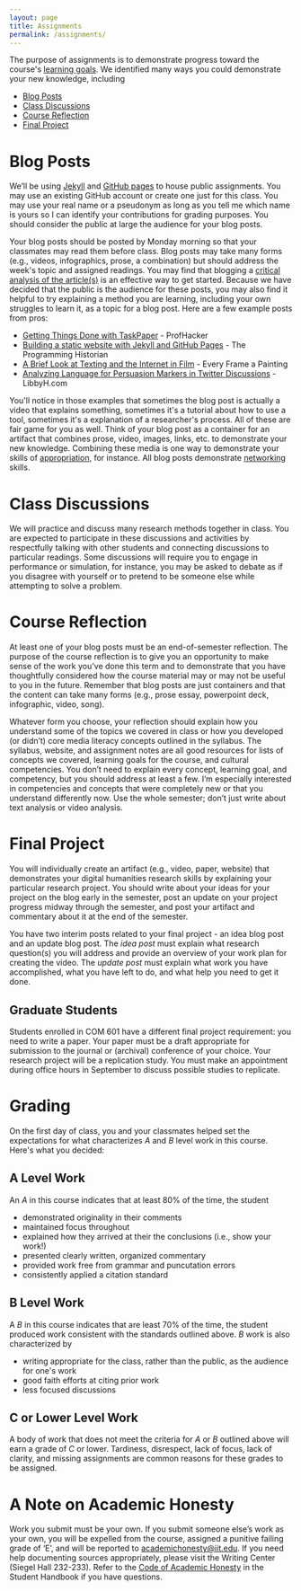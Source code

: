 ```yaml
---
layout: page
title: Assignments
permalink: /assignments/
---
```


The purpose of assignments is to demonstrate progress toward the course's [learning goals](index#learning-goals). We identified many ways you could demonstrate your new knowledge, including

* [Blog Posts](#blog-posts)
* [Class Discussions](#class-discussions)
* [Course Reflection](#course-reflection)
* [Final Project](#final-project)

# Blog PostsWe’ll be using [Jekyll](https://jekyllrb.com/) and [GitHub pages](https://pages.github.com/) to house public assignments. You may use an existing GitHub account or create one just for this class. You may use your real name or a pseudonym as long as you tell me which name is yours so I can identify your contributions for grading purposes. You should consider the public at large the audience for your blog posts.

Your blog posts should be posted by Monday morning so that your classmates may read them before class. Blog posts may take many forms (e.g., videos, infographics, prose, a combination) but should address the week's topic and assigned readings. You may find that blogging a [critical analysis of the article(s)](http://faculty.sites.uci.edu/ajenks/files/2016/08/Critical_Analysis_Worksheet-1.pdf) is an effective way to get started. Because we have decided that the public is the audience for these posts, you may also find it helpful to try explaining a method you are learning, including your own struggles to learn it, as a topic for a blog post. Here are a few example posts from pros:

* [Getting Things Done with TaskPaper](http://chronicle.com/blogs/profhacker/getting-things-done-with-taskpaper/62539) - ProfHacker
* [Building a static website with Jekyll and GitHub Pages](http://programminghistorian.org/lessons/building-static-sites-with-jekyll-github-pages) - The Programming Historian
* [A Brief Look at Texting and the Internet in Film](https://vimeo.com/channels/everyframeapainting/103554797) - Every Frame a Painting
* [Analyzing Language for Persuasion Markers in Twitter Discussions](http://libbyh.com/2015/03/12/analyzing-language-for-persuasion-markers-in-twitter-discussions/) - LibbyH.com

You'll notice in those examples that sometimes the blog post is actually a video that explains something, sometimes it's a tutorial about how to use a tool, sometimes it's a explanation of a researcher's process. All of these are fair game for you as well. Think of your blog post as a container for an artifact that combines prose, video, images, links, etc. to demonstrate your new knowledge. Combining these media is one way to demonstrate your skills of [appropriation](index#cultural-competencies), for instance. All blog posts demonstrate [networking](index#cultural-competencies) skills.

# Class DiscussionsWe will practice and discuss many research methods together in class. You are expected to participate in these discussions and activities by respectfully talking with other students and connecting discussions to particular readings. Some discussions will require you to engage in performance or simulation, for instance, you may be asked to debate as if you disagree with yourself or to pretend to be someone else while attempting to solve a problem.

# Course Reflection
At least one of your blog posts must be an end-of-semester reflection. The purpose of the course reflection is to give you an opportunity to make sense of the work you’ve done this term and to demonstrate that you have thoughtfully considered how the course material may or may not be useful to you in the future. Remember that blog posts are just containers and that the content can take many forms (e.g., prose essay, powerpoint deck, infographic, video, song).

Whatever form you choose, your reflection should explain how you understand some of the topics we covered in class or how you developed (or didn’t) core media literacy concepts outlined in the syllabus. The syllabus, website, and assignment notes are all good resources for lists of concepts we covered, learning goals for the course, and cultural competencies. You don’t need to explain every concept, learning goal, and competency, but you should address at least a few. I’m especially interested in competencies and concepts that were completely new or that you understand differently now. Use the whole semester; don’t just write about text analysis or video analysis.# Final ProjectYou will individually create an artifact (e.g., video, paper, website) that demonstrates your digital humanities research skills by explaining your particular research project. You should write about your ideas for your project on the blog early in the semester, post an update on your project progress midway through the semester, and post your artifact and commentary about it at the end of the semester.

You have two interim posts related to your final project - an idea blog post and an update blog post. The _idea post_ must explain what research question(s) you will address and provide an overview of your work plan for creating the video. The _update post_ must explain what work you have accomplished, what you have left to do, and what help you need to get it done.

## Graduate Students
Students enrolled in COM 601 have a different final project requirement: you need to write a paper. Your paper must be a draft appropriate for submission to the journal or (archival) conference of your choice. Your research project will be a replication study. You must make an appointment during office hours in September to discuss possible studies to replicate.

# Grading

On the first day of class, you and your classmates helped set the expectations for what characterizes _A_ and _B_ level work in this course. Here's what you decided:

## A Level Work

An _A_ in this course indicates that at least 80% of the time, the student 

* demonstrated originality in their comments
* maintained focus throughout
* explained how they arrived at their the conclusions (i.e., show your work!)
* presented clearly written, organized commentary
* provided work free from grammar and puncutation errors
* consistently applied a citation standard

## B Level Work

A _B_ in this course indicates that are least 70% of the time, the student produced work consistent with the standards outlined above. _B_ work is also characterized by

* writing appropriate for the class, rather than the public, as the audience for one's work
* good faith efforts at citing prior work
* less focused discussions

## C or Lower Level Work

A body of work that does not meet the criteria for _A_ or _B_ outlined above will earn a grade of _C_ or lower. Tardiness, disrespect, lack of focus, lack of clarity, and missing assignments are common reasons for these grades to be assigned.

# A Note on Academic Honesty
Work you submit must be your own. If you submit someone else’s work as your own, you will be expelled from the course, assigned a punitive failing grade of ‘E’, and will be reported to [academichonesty@iit.edu](mailto:academichonesty@iit.edu). If you need help documenting sources appropriately, please visit the Writing Center (Siegel Hall 232-233). Refer to the [Code of Academic Honesty](http://www.iit.edu/student_affairs/handbook/information_and_regulations/code_of_academic_honesty.shtml) in the Student Handbook if you have questions.